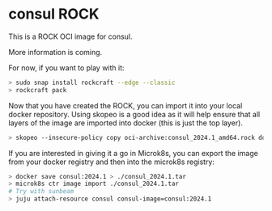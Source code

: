 # consul ROCK

This is a ROCK OCI image for consul.

More information is coming.

For now, if you want to play with it:

```bash
> sudo snap install rockcraft --edge --classic
> rockcraft pack
```

Now that you have created the ROCK, you can import it into
your local docker repository. Using skopeo is a good idea as
it will help ensure that all layers of the image are imported
into docker (this is just the top layer).

```bash
> skopeo --insecure-policy copy oci-archive:consul_2024.1_amd64.rock docker-daemon:consul:2024.1
```

If you are interested in giving it a go in Microk8s, you can
export the image from your docker registry and then into the
microk8s registry:

```bash
> docker save consul:2024.1 > ./consul_2024.1.tar
> microk8s ctr image import ./consul_2024.1.tar
# Try with sunbeam
> juju attach-resource consul consul-image=consul:2024.1
```
